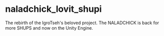 # naladchick_lovit_shupi
The rebirth of the IgroTseh's beloved project. The NALADCHICK is back for more SHUPS and now on the Unity Engine. 
